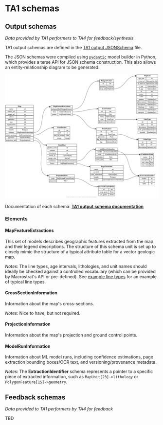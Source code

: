# TA1 schemas

## Output schemas

*Data provided by TA1 performers to TA4 for feedback/synthesis*

TA1 output schemas are defined in the [TA1 output JSONSchema](output-schemas.json) file.

The JSON schemas were compiled using [`pydantic`](https://docs.pydantic.dev/latest/)
model builder in Python, which provides a terse API for JSON schema construction.
This also allows an entity-relationship diagram to be generated.

![TA1 output schema summary](output-schemas.png)

Documentation of each schema: [**TA1 output schema documentation**](output-schemas.md)

### Elements

#### MapFeatureExtractions

This set of models describes geographic features extracted from the map and their legend descriptions. The structure of this
schema unit is set up to closely mimic the structure of a typical attribute table for a vector geologic map.

*Notes:* The line types, age intervals, lithologies, and unit names should ideally
be checked against a controlled vocabulary (which can be provided by Macrostrat's API or pre-defined). See [example line types](example-data/example-line-types.txt)
for an example of typical line types.

#### CrossSectionInformation

Information about the map's cross-sections.

*Notes*: Nice to have, but not required.

#### ProjectionInformation

Information about the map's projection and ground control points.


#### ModelRunInformation

Information about ML model runs, including confidence estimations, page extraction bounding boxes/OCR text, and versioning/provenance metadata.

*Notes*: The **ExtractionIdentifier** schema represents a pointer to a specific piece of extracted information, such as `MapUnit[23]->lithology` or `PolygonFeature[15]->geometry`.


## Feedback schemas

*Data provided to TA1 performers by TA4 for feedback*

TBD